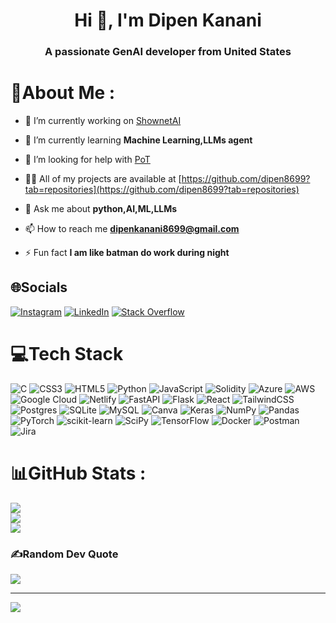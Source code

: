 <h1 align="center">Hi 👋, I'm Dipen Kanani</h1>
<h3 align="center">A passionate GenAI developer from United States</h3>

# 💫About Me :
- 🔭 I’m currently working on [ShownetAI](https://github.com/dipen8699/ShownetAI)

- 🌱 I’m currently learning **Machine Learning,LLMs agent**

- 🤝 I’m looking for help with [PoT](https://github.com/dipen8699/PoT)

- 👨‍💻 All of my projects are available at [https://github.com/dipen8699?tab=repositories](https://github.com/dipen8699?tab=repositories)

- 💬 Ask me about **python,AI,ML,LLMs**

- 📫 How to reach me **dipenkanani8699@gmail.com**

- ⚡ Fun fact **I am like batman do work during night**

## 🌐Socials
[![Instagram](https://img.shields.io/badge/Instagram-%23E4405F.svg?logo=Instagram&logoColor=white)](https://instagram.com/dipen_ivii_ix) [![LinkedIn](https://img.shields.io/badge/LinkedIn-%230077B5.svg?logo=linkedin&logoColor=white)](https://www.linkedin.com/in/dipen-kanani-450b5a186/) [![Stack Overflow](https://img.shields.io/badge/-Stackoverflow-FE7A16?logo=stack-overflow&logoColor=white)](https://stackoverflow.com/users/dk2210) 

# 💻Tech Stack
![C](https://img.shields.io/badge/c-%2300599C.svg?style=plastic&logo=c&logoColor=white) ![CSS3](https://img.shields.io/badge/css3-%231572B6.svg?style=plastic&logo=css3&logoColor=white) ![HTML5](https://img.shields.io/badge/html5-%23E34F26.svg?style=plastic&logo=html5&logoColor=white) ![Python](https://img.shields.io/badge/python-3670A0?style=plastic&logo=python&logoColor=ffdd54) ![JavaScript](https://img.shields.io/badge/javascript-%23323330.svg?style=plastic&logo=javascript&logoColor=%23F7DF1E) ![Solidity](https://img.shields.io/badge/Solidity-%23363636.svg?style=plastic&logo=solidity&logoColor=white) ![Azure](https://img.shields.io/badge/azure-%230072C6.svg?style=plastic&logo=azure-devops&logoColor=white) ![AWS](https://img.shields.io/badge/AWS-%23FF9900.svg?style=plastic&logo=amazon-aws&logoColor=white) ![Google Cloud](https://img.shields.io/badge/Google%20Cloud-%234285F4.svg?style=plastic&logo=google-cloud&logoColor=white) ![Netlify](https://img.shields.io/badge/netlify-%23000000.svg?style=plastic&logo=netlify&logoColor=#00C7B7) ![FastAPI](https://img.shields.io/badge/FastAPI-005571?style=plastic&logo=fastapi) ![Flask](https://img.shields.io/badge/flask-%23000.svg?style=plastic&logo=flask&logoColor=white) ![React](https://img.shields.io/badge/react-%2320232a.svg?style=plastic&logo=react&logoColor=%2361DAFB) ![TailwindCSS](https://img.shields.io/badge/tailwindcss-%2338B2AC.svg?style=plastic&logo=tailwind-css&logoColor=white) ![Postgres](https://img.shields.io/badge/postgres-%23316192.svg?style=plastic&logo=postgresql&logoColor=white) ![SQLite](https://img.shields.io/badge/sqlite-%2307405e.svg?style=plastic&logo=sqlite&logoColor=white) ![MySQL](https://img.shields.io/badge/mysql-%2300f.svg?style=plastic&logo=mysql&logoColor=white) ![Canva](https://img.shields.io/badge/Canva-%2300C4CC.svg?style=plastic&logo=Canva&logoColor=white) ![Keras](https://img.shields.io/badge/Keras-%23D00000.svg?style=plastic&logo=Keras&logoColor=white) ![NumPy](https://img.shields.io/badge/numpy-%23013243.svg?style=plastic&logo=numpy&logoColor=white) ![Pandas](https://img.shields.io/badge/pandas-%23150458.svg?style=plastic&logo=pandas&logoColor=white) ![PyTorch](https://img.shields.io/badge/PyTorch-%23EE4C2C.svg?style=plastic&logo=PyTorch&logoColor=white) ![scikit-learn](https://img.shields.io/badge/scikit--learn-%23F7931E.svg?style=plastic&logo=scikit-learn&logoColor=white) ![SciPy](https://img.shields.io/badge/SciPy-%230C55A5.svg?style=plastic&logo=scipy&logoColor=%white) ![TensorFlow](https://img.shields.io/badge/TensorFlow-%23FF6F00.svg?style=plastic&logo=TensorFlow&logoColor=white) ![Docker](https://img.shields.io/badge/docker-%230db7ed.svg?style=plastic&logo=docker&logoColor=white) ![Postman](https://img.shields.io/badge/Postman-FF6C37?style=plastic&logo=postman&logoColor=white) ![Jira](https://img.shields.io/badge/jira-%230A0FFF.svg?style=plastic&logo=jira&logoColor=white)
# 📊GitHub Stats :
![](https://github-readme-stats.vercel.app/api?username=dipen8699&theme=radical&hide_border=false&include_all_commits=false&count_private=false)<br/>
![](https://github-readme-streak-stats.herokuapp.com/?user=dipen8699&theme=radical&hide_border=false)<br/>
![](https://github-readme-stats.vercel.app/api/top-langs/?username=dipen8699&theme=radical&hide_border=false&include_all_commits=false&count_private=false&layout=compact)

### ✍️Random Dev Quote
[![](https://visitcount.itsvg.in/api?id=Dipen8699&label=Profile%20Views&color=0&icon=0&pretty=true)](https://visitcount.itsvg.in)

---
[![](https://visitcount.itsvg.in/api?id=dipen8699&icon=0&color=0)](https://visitcount.itsvg.in)

